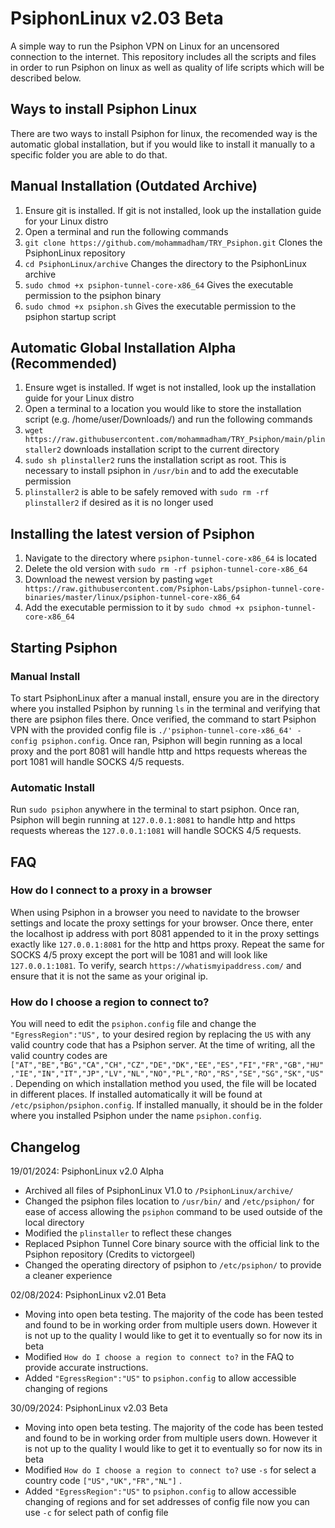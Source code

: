 # PsiphonLinux v2.03 Beta

A simple way to run the Psiphon VPN on Linux for an uncensored connection to the internet. This repository includes all the scripts and files in order to run Psiphon on linux as well as quality of life scripts which will be described below.

## Ways to install Psiphon Linux
There are two ways to install Psiphon for linux, the recomended way is the automatic global installation, but if you would like to install it manually to a specific folder you are able to do that.

## Manual Installation (Outdated Archive)
1. Ensure git is installed. If git is not installed, look up the installation guide for your Linux distro
2. Open a terminal and run the following commands
3. `git clone https://github.com/mohammadham/TRY_Psiphon.git` Clones the PsiphonLinux repository
4. `cd PsiphonLinux/archive` Changes the directory to the PsiphonLinux archive
5. `sudo chmod +x psiphon-tunnel-core-x86_64` Gives the executable permission to the psiphon binary
6. `sudo chmod +x psiphon.sh` Gives the executable permission to the psiphon startup script

## Automatic Global Installation Alpha (Recommended)
1. Ensure wget is installed. If wget is not installed, look up the installation guide for your Linux distro
2. Open a terminal to a location you would like to store the installation script (e.g. /home/user/Downloads/) and run the following commands
3. `wget https://raw.githubusercontent.com/mohammadham/TRY_Psiphon/main/plinstaller2` downloads installation script to the current directory
4. `sudo sh plinstaller2` runs the installation script as root. This is necessary to install psiphon in `/usr/bin` and to add the executable permission
5. `plinstaller2` is able to be safely removed with `sudo rm -rf plinstaller2` if desired as it is no longer used

## Installing the latest version of Psiphon
1. Navigate to the directory where `psiphon-tunnel-core-x86_64` is located
2. Delete the old version with `sudo rm -rf psiphon-tunnel-core-x86_64`
3. Download the newest version by pasting `wget https://raw.githubusercontent.com/Psiphon-Labs/psiphon-tunnel-core-binaries/master/linux/psiphon-tunnel-core-x86_64`
4. Add the executable permission to it by `sudo chmod +x psiphon-tunnel-core-x86_64`

## Starting Psiphon
### Manual Install
To start PsiphonLinux after a manual install, ensure you are in the directory where you installed Psiphon by running `ls` in the terminal and verifying that there are psiphon files there. Once verified, the command to start Psiphon VPN with the provided config file is `./'psiphon-tunnel-core-x86_64' -config psiphon.config`. Once ran, Psiphon will begin running as a local proxy and the port 8081 will handle http and https requests whereas the port 1081 will handle SOCKS 4/5 requests. 

### Automatic Install
Run `sudo psiphon` anywhere in the terminal to start psiphon. Once ran, Psiphon will begin running at `127.0.0.1:8081` to handle http and https requests whereas the `127.0.0.1:1081` will handle SOCKS 4/5 requests.

## FAQ
### How do I connect to a proxy in a browser
When using Psiphon in a browser you need to navidate to the browser settings and locate the proxy settings for your browser. Once there, enter the localhost ip address with port 8081 appended to it in the proxy settings exactly like `127.0.0.1:8081` for the http and https proxy. Repeat the same for SOCKS 4/5 proxy except the port will be 1081 and will look like `127.0.0.1:1081`. To verify, search `https://whatismyipaddress.com/` and ensure that it is not the same as your original ip.

### How do I choose a region to connect to?
You will need to edit the `psiphon.config` file and change the `"EgressRegion":"US",` to your desired region by replacing the `US` with any valid country code that has a Psiphon server. At the time of writing, all the valid country codes are `["AT","BE","BG","CA","CH","CZ","DE","DK","EE","ES","FI","FR","GB","HU","IE","IN","IT","JP","LV","NL","NO","PL","RO","RS","SE","SG","SK","US"`. Depending on which installation method you used, the file will be located in different places. If installed automatically it will be found at `/etc/psiphon/psiphon.config`. If installed manually, it should be in the folder where you installed Psiphon under the name `psiphon.config`.

## Changelog
19/01/2024: PsiphonLinux v2.0 Alpha
- Archived all files of PsiphonLinux V1.0 to `/PsiphonLinux/archive/`
- Changed the psiphon files location to `/usr/bin/` and `/etc/psiphon/` for ease of access allowing the `psiphon` command to be used outside of the local directory
- Modified the `plinstaller` to reflect these changes
- Replaced Psiphon Tunnel Core binary source with the official link to the Psiphon repository (Credits to victorgeel)
- Changed the operating directory of psiphon to `/etc/psiphon/` to provide a cleaner experience

02/08/2024: PsiphonLinux v2.01 Beta
- Moving into open beta testing. The majority of the code has been tested and found to be in working order from multiple users down. However it is not up to the quality I would like to get it to eventually so for now its in beta
- Modified `How do I choose a region to connect to?` in the FAQ to provide accurate instructions.
- Added `"EgressRegion":"US"` to `psiphon.config` to allow accessible changing of regions

30/09/2024: PsiphonLinux v2.03 Beta
- Moving into open beta testing. The majority of the code has been tested and found to be in working order from multiple users down. However it is not up to the quality I would like to get it to eventually so for now its in beta
- Modified `How do I choose a region to connect to?` use `-s` for select a country code  `["US","UK","FR","NL"]` .
- Added `"EgressRegion":"US"` to `psiphon.config` to allow accessible changing of regions and for set addresses of config file now you can use `-c` for select path of config file
